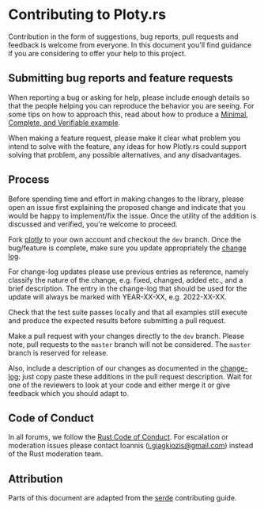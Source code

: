 # Contributing to Ploty.rs

Contribution in the form of suggestions, bug reports, pull requests and feedback is welcome from everyone. In this document
you'll find guidance if you are considering to offer your help to this project.

## Submitting bug reports and feature requests

When reporting a bug or asking for help, please include enough details so that
the people helping you can reproduce the behavior you are seeing. For some tips
on how to approach this, read about how to produce a [Minimal, Complete, and
Verifiable example].

[Minimal, Complete, and Verifiable example]: https://stackoverflow.com/help/mcve

When making a feature request, please make it clear what problem you intend to
solve with the feature, any ideas for how Plotly.rs could support solving that
problem, any possible alternatives, and any disadvantages.

## Process

Before spending time and effort in making changes to the library, please open an issue first explaining the proposed change 
and indicate that you would be happy to implement/fix the issue. Once the utility of the addition is discussed and verified,
you're welcome to proceed.

Fork [plotly](https://igiagkiozis.github.io/plotly/) to your own account and checkout the `dev` branch. Once the bug/feature is complete, make sure you update 
appropriately the [change log](CHANGELOG.md). 

For change-log updates please use previous entries as reference, namely classify
the nature of the change, e.g. fixed, changed, added etc., and a brief description. The entry in the change-log that should be
used for the update will always be marked with YEAR-XX-XX, e.g. 2022-XX-XX.

Check that the test suite passes locally and that all examples still execute and produce the expected results before submitting a pull request.

Make a pull request with your changes directly to the `dev` branch. Please note, pull requests to the `master` branch will not
be considered. The `master` branch is reserved for release.


Also, include a description of our changes as documented in the 
[change-log](CHANGELOG.md); just copy paste these additions in the pull request description. Wait for one of the reviewers 
to look at your code and either merge it or give feedback which you should adapt to.

## Code of Conduct

In all forums, we follow the [Rust Code of Conduct]. For escalation or moderation issues please contact Ioannis (i.giagkiozis@gmail.com) instead of the Rust moderation team.

[Rust Code of Conduct]: https://www.rust-lang.org/conduct.html

## Attribution

Parts of this document are adapted from the [serde](https://github.com/serde-rs/serde) contributing guide.
